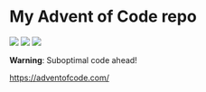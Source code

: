 # My Advent of Code repo

![](https://img.shields.io/badge/day%20📅-25-blue) ![](https://img.shields.io/badge/stars%20⭐-17-yellow) ![](https://img.shields.io/badge/days%20completed-8-red)

**Warning**: Suboptimal code ahead!

https://adventofcode.com/
